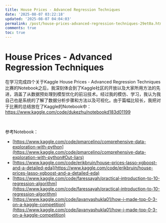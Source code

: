```yaml
---
title: House Prices - Advanced Regression Techniques
date: '2025-08-07 03:22:18'
updated: '2025-08-07 04:04:03'
permalink: /post/house-prices-advanced-regression-techniques-29et0a.html
comments: true
toc: true
---
```




# House Prices - Advanced Regression Techniques

在学习完成四个关于Kaggle House Prices - Advanced Regression Techniques比赛的Notebook之后，我深刻体会到了Kaggle社区的开放以及大家所用方法的先进，涵盖了从数据预处理到模型优化的前沿技术。经过我的模仿、学习，我认为我自己也是系统的了解了数据分析步骤和方法以及可视化。由于篇幅比较长，我把对于比赛的总结放在了Kaggle的Notebook中：https://www.kaggle.com/code/dukezhu/notebookd183d01199

‍

参考Notebook：

- [https://www.kaggle.com/code/pmarcelino/comprehensive-data-exploration-with-python](https://www.kaggle.com/code/pmarcelino/comprehensive-data-exploration-with-python#Out-liars)
- [https://www.kaggle.com/code/erikbruin/house-prices-lasso-xgboost-and-a-detailed-eda](https://www.kaggle.com/code/erikbruin/house-prices-lasso-xgboost-and-a-detailed-eda)
- [https://www.kaggle.com/code/faressayah/practical-introduction-to-10-regression-algorithm](https://www.kaggle.com/code/faressayah/practical-introduction-to-10-regression-algorithm)
- [https://www.kaggle.com/code/lavanyashukla01/how-i-made-top-0-3-on-a-kaggle-competition](https://www.kaggle.com/code/lavanyashukla01/how-i-made-top-0-3-on-a-kaggle-competition)

‍

‍

‍

‍

‍
